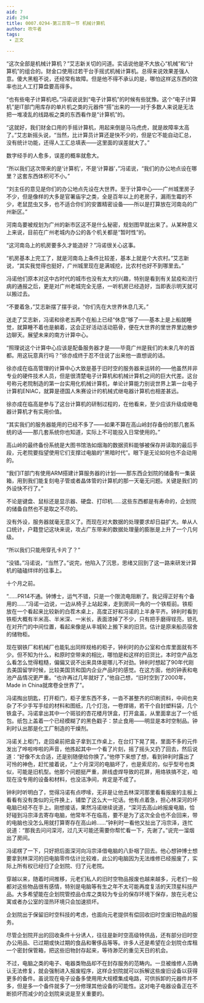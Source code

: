 ```yaml
---
aid: 7
zid: 294
title: 0007.0294-第三百零一节 机械计算机
author: 吹牛者
tags: 
 - 正文

---
```




“这次全部是机械计算机？”艾志新关切的问道。实话说他是不大放心“机械”和“计算机”的组合的。财金口使用过若干台手摇式机械计算机。总得来说效果差强人意。傻大黑粗不说，还经常有故障。但是他不得不承认的是，哪怕这样这东西的效率也比人工打算盘要高得多。

“也有些电子计算机吧。”冯诺说说到“电子计算机”的时候有些犹豫。这个“电子计算机”是IT部门用库存的单片机之类的元器件“搭”出来的――对于多数人来说是无法把一堆凌乱的线路板之类的东西看作是“计算机”的。

“这就好，我们财金口用的手摇计算机，用起来倒是马马虎虎，就是故障率太高了。”艾志新摇头说，“当然，比计算员计算还是快不少的，但是它不能自动汇总，没有统计功能，还得人工汇总填表――这里面的误差就大了。”

数字经手的人愈多，误差的概率就愈大。

“所以我们这次带来的是‘计算机’，不是‘计算器’，”冯诺说，“我们的办公地点设在哪里？这套东西体积可不小。”

“刘主任的意见是你们的办公地点先设在大世界。至于计算中心――广州城里房子不少，但是像样的大多是官署庙宇之类，全是百年以上的老房子，漏雨生霉的不少，老鼠昆虫又多，也不适合你们的安置精密设备――所以是打算放在河南岛的广州新区。”

河南岛要被规划为广州的新市区这不是什么秘密，规划图早就出来了。从某种意义上来说，目前在广州老城内办公的各个机关都是“暂时性”的。

“这河南岛上的机房要多久才能造好？”冯诺很关心这事。

“机房基本上完工了，就是河南岛上条件比较差，基本上就是个大农村。”艾志新说，“其实我觉得也挺好，广州城里现在是满城挖，比农村也好不到哪里去。”

冯诺他们原本对这中古时代的城市也没有太大的兴趣，特别是看到有关鼠疫和流行病的通报之后，更是对广州老城完全无感，一听机房已经造好，当即表示明天就可以搬过去。

“不要着急，”艾志新摆了摆手说，“你们先在大世界休息几天。”

送走了艾志新，冯诺和徐老五两个在船上已经“休息”够了――基本上是上船就睡觉，就算睡不着也是躺着，这会正好活动活动筋骨，便在大世界的里世界里边散步边聊天。展望未来的南方计算中心。

“照理说这个计算中心应该是配备服务器才是――毕竟广州是我们的未来几年的首都。用这玩意真行吗？”徐亦成终于忍不住说了出来他一直想说的话。

徐亦成在临高管理的计算中心大致是基于旧时空的服务器来运转的――他虽然并非专业的硬件技术人员，但是很清楚电子计算机和机械计算机之间的巨大代差。这台号称元老院制造的第一台实用化机械计算机，单论计算能力别说世界上第一台电子计算机ENIAC，就算是德国人朱赛设计的机械式继电器计算机也相差甚远。

徐亦成在临高是参与了这台计算机的研制过程的，在他看来，至少应该升级成继电器计算机才有实用价值。

“其实我们的服务器能用的已经不多了――如果不算在高山岭封存备份的那几套系统的话――那几套系统你也知道，实际上不可能投入日常使用的。”

高山岭的最终备份系统是大图书馆浩如烟海的数据资料能够被保存并读取的最后手段，元老院要指望使用它们支撑过电脑的“黑暗时代”。眼下是无论如何也不会动用的。

“我们IT部门有使用ARM搭建计算服务器的计划――那东西企划院的储备有一集装箱，用到我们能复刻电子管或者晶体管的计算机的那一天毫无问题。关键是我们的外设快不行了。”

不论是键盘、鼠标还是显示器、硬盘、打印机……这些东西都是有寿命的，企划院的储备自然也不是取之不尽的。

没有外设，服务器就毫无意义了。而现在对大数据的处理要求却日益扩大。单从人口统计，户籍登记这块来说，攻占广东带来的数据处理量的膨胀是上升了一个几何级。

“所以我们只能用穿孔卡片了？”

“没错。”冯诺说，“当然了。”说完，他陷入了沉思，思绪又回到了这一路来研发计算机的磕磕绊绊的往事上。

十个月之前。

“……PR14不通。钟博士，运气不错，只是一个限流电阻断了。我记得正好有个备用的……”冯诺一边说，一边从椅子上站起来，走到房间一角的一个铁柜前。铁柜放在一个看起来比较新的白茬木桌上，高度正好和冯诺的上半身平齐。钟利时看到铁柜大概有半米高、半米深、一米长，表面漆掉了不少，只有把手磨得锃亮，锁孔在对开门的中间位置，看起来像是从丰城轮上搬下来的旧货。估计是原来船员宿舍的储物柜。

现在钢铁厂和机械厂也能轧出同样规格的柜子，钟利时的办公室和仓库里面就有不少。但不知为什么，和原时空带来的相比，哪怕是和这样的旧货比，本时空产品怎么看怎么觉得粗糙，偏偏又说不出来具体是哪儿不对劲。钟利时想起了90年代刚去美国留学时候，比较美国货和国内企业产品时的感觉。在这方面，他的钟表和电池产品情况更严重。“也许再过几年就好了，”他自己想，“旧时空到了2000年，Made in China就席卷全世界了”。

冯诺掏出钥匙，打开柜门，柜子里东西不多，一沓不甚整齐的印刷资料，中间也夹杂了不少手写手绘的材料和图纸，几个灯泡，一卷焊锡，若干个自封塑料袋，几个铁盒子。冯诺拿出其中一个斑驳的杏花楼月饼盒，打开盒盖，从里面拿出了一个纸包。纸包上盖着一个已经模糊了的黑色戳子：禁止食用――明显是本时空制品。钟利时认出那是化工厂制造的干燥剂。

冯诺关上柜门，走回桌前把盒子拿到工作桌上，在台灯下晃了晃，里面不多的元件发出了哗啦哗啦的声音，他拣起其中一个看了片刻，摇了摇头又扔了回去，然后说道：“好像不太合适，还是别随便给你换了。”他停下来想了想，看到钟利时露出了可怜的神色，赶忙接着说，“上个月深河的电脑坏了，也是索尼的，似乎型号也类似，可能是旧机型。他那个问题挺严重，屏线虚焊导致的花屏，用烙铁搞不定，咱现在没专用的设备和材料，也没洁净间，肯定是不成了。

钟利时听明白了，觉得冯诺有点啰嗦，无非是让他去林深河那里看看报废的主板上看看有没有类似的元件换上，铺垫了这么大一坨话。他有点着急，担心林深河的坏电脑已经不在手上。刚想接话，果然冯诺继续说道，“深河去高山岭报废电脑，恰好碰到冯宗泽去寄存电脑，他常年不在临高，要不是为了这次全会也不会回来，带的电脑也没怎么用就打算寄存在高山岭……”钟利时一看他又扯出了冯宗泽，连忙说道：“那我去问问深河，过几天可能还需要你帮忙看一下，先谢了。”说完一溜烟出了房间。

冯诺楞了一下，只好把后面深河向冯宗泽借电脑的八卦咽了回去。他心想钟博士想要拿到林深河的旧电脑零件估计比较难，此公的电脑因为无法维修已经报废了，实际上所有权已经归了企划院、归了元老院。

穿越以来，随着时间推移，元老们私人的旧时空物品报废也越来越多，元老们一般都对这些物品很有感情，特别是电脑等有生之年不太可能再度复活的天顶星科技产品。大多希望能在企划院管控品仓库之类较为专业的保存环境下保存，放在元老公寓或者办公室的湿热环境只会加速损坏。

企划院出于保留旧时空科技的考虑，也面向元老提供有偿回收旧时空废旧物品的服务。

尽管企划院开出的回收条件十分诱人，往往是新时空高级特供品，还有部分旧时空办公用品、已过期或快过期的食品和奢侈品等等。许多人还是希望在企划院仓库租一个密封保管箱，把这些旧物封存起来，等待渺茫的重见天日的机会。

不过，电脑之类的电子、电器类物品却不在封存服务的范畴内。一旦被维修人员确认无法修复，就会强制进入报废程序，这样企划院就可以拆解这些废旧设备以获得更多的备件。虽说现在电子设备多使用用大规模集成电路，可供拆卸的元器件并不多，但是多一个备件就多了一分修理其他设备的可能性。这对电子电器设备正在不断损坏而减少的企划院来说是至关重要的。



